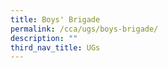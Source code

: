 ```yaml
---
title: Boys' Brigade
permalink: /cca/ugs/boys-brigade/
description: ""
third_nav_title: UGs
---
```

